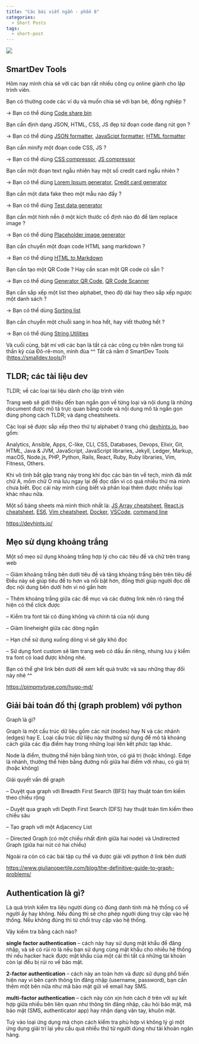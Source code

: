 ```yaml
---
title: "Các bài viết ngắn - phần 8"
categories:
  - Short Posts
tags:
  - short-post
---
```

![](https://i0.wp.com/beautyoncode.com/wp-content/uploads/2022/11/Short-posts-14.png)

## SmartDev Tools
Hôm nay mình chia sẻ với các bạn rất nhiều công cụ online giành cho lập trình viên.

Bạn có thường code các ví dụ và muốn chia sẻ với bạn bè, đồng nghiệp ?

→ Bạn có thể dùng [Code share bin](https://smalldev.tools/share-bin)

Bạn cần định dạng JSON, HTML, CSS, JS đẹp từ đoạn code đang rút gọn ?

→ Bạn có thể dùng [JSON formatter](https://smalldev.tools/json-formatter-online), [JavaScipt formatter](https://smalldev.tools/javascript-formatter-online), [HTML formatter](https://smalldev.tools/html-formatter-online)

Bạn cần minify một đoạn code CSS, JS ?

→ Bạn có thể dùng [CSS compressor](https://smalldev.tools/compress-css-online), [JS compressor](https://smalldev.tools/compress-javascript-online)

Bạn cần một đoạn text ngẫu nhiên hay một số credit card ngẫu nhiên ?

→ Bạn có thể dùng [Lorem Ipsum generator](https://smalldev.tools/lorem-ipsum-generator-online), [Credit card generator](https://smalldev.tools/credit-card-generator-online)

Bạn cần một data fake theo một mẫu nào đấy ?

→ Bạn có thể dùng [Test data generator](https://smalldev.tools/test-data-generator-online)

Bạn cần một hình nền ở một kích thước cố định nào đó để làm replace image ?

→ Bạn có thể dùng [Placeholder image generator](https://smalldev.tools/placeholder-image-generator-online)

Bạn cần chuyển một đoạn code HTML sang markdown ?

→ Bạn có thể dùng [HTML to Markdown](https://smalldev.tools/html-to-markdown-converter-online)

Bạn cần tạo một QR Code ? Hay cần scan một QR code có sẵn ?

→ Bạn có thể dùng [Generator QR Code](https://smalldev.tools/qr-code-generator-online), [QR Code Scanner](https://smalldev.tools/qr-code-scanner-online)

Bạn cần sắp xếp một list theo alphabet, theo độ dài hay theo sắp xếp ngược một danh sách ?

→ Bạn có thể dùng [Sorting list](https://smalldev.tools/sorting-list-online)

Bạn cần chuyển một chuỗi sang in hoa hết, hay viết thường hết ?

→ Bạn có thể dùng [String Utilities](https://smalldev.tools/string-utils-online)

Và cuối cùng, bật mí với các bạn là tất cả các công cụ trên nằm trong túi thần kỳ của Đô-rê-mon, mình đùa ^^ Tất cả nằm ở SmartDev Tools (https://smalldev.tools/)!

## TLDR; các tài liệu dev

TLDR; về các loại tài liệu dành cho lập trình viên

Trang web sẽ giới thiệu đến bạn ngắn gọn về từng loại và nội dung là những document được mô tả trực quan bằng code và nội dung mô tả ngắn gọn đúng phong cách TLDR; và dạng cheatsheets.

Các loại sẽ được sắp xếp theo thứ tự alphabet ở trang chủ [devhints.io](http://devhints.io/), bao gồm:

Analytics, Ansible, Apps, C-like, CLI, CSS, Databases, Devops, Elixir, Git, HTML, Java & JVM, JavaScript, JavaScript libraries, Jekyll, Ledger, Markup, macOS, Node.js, PHP, Python, Rails, React, Ruby, Ruby libraries, Vim, Fitness, Others.

Khi vô tình bắt gặp trang này trong khi đọc các bản tin về tech, mình đã mắt chữ A, mồm chữ O mà lưu ngay lại để đọc dần vì có quá nhiều thứ mà mình chưa biết. Đọc cái này mình cũng biết và phân loại thêm được nhiều loại khác nhau nữa.

Một số bảng sheets mà mình thích nhất là: [JS Array cheatsheet](https://devhints.io/js-array), [React.js cheatsheet](https://devhints.io/react), [ES6](https://devhints.io/es6), [Vim cheatsheet](https://devhints.io/vim), [Docker](https://devhints.io/docker), [VSCode](https://devhints.io/vscode), [command line](https://devhints.io/command_line)

https://devhints.io/

## Mẹo sử dụng khoảng trắng

Một số mẹo sử dụng khoảng trắng hợp lý cho các tiêu đề và chữ trên trang web

– Giảm khoảng trắng bên dưới tiêu đề và tăng khoảng trắng bên trên tiêu đề Điều này sẽ giúp tiêu đề to hơn và nổi bật hơn, đồng thời giúp người đọc dễ đọc nội dung bên dưới hơn vì nó gần hơn

– Thêm khoảng trắng giữa các đề mục và các đường link nên rõ ràng thể hiện có thể click được

– Kiểm tra font tải có đúng không và chính tả của nội dung

– Giảm lineheight giữa các dòng ngắn

– Hạn chế sử dụng xuống dòng vì sẽ gây khó đọc

– Sử dụng font custom sẽ làm trang web có dấu ấn riêng, nhưng lưu ý kiểm tra font có load được không nhé.

Bạn có thể ghé link bên dưới để xem kết quả trước và sau những thay đổi này nhé ^^

https://pimpmytype.com/hugo-md/


## Giải bài toán đồ thị (graph problem) với python

Graph là gì? 

Graph là một cấu trúc dữ liệu gồm các nút (nodes) hay N và các nhánh (edges) hay E. Loại cấu trúc dữ liệu này thường sử dụng để mô tả khoảng cách giữa các địa điểm hay trong những loại liên kết phức tạp khác.

Node là điểm, thường thể hiện bằng hình tròn, có giá trị (hoặc không). Edge là nhánh, thường thể hiện bằng đường nối giữa hai điểm với nhau, có giá trị (hoặc không)

Giải quyết vấn đề graph

– Duyệt qua graph với Breadth First Search (BFS) hay thuật toán tìm kiếm theo chiều rộng

– Duyệt qua graph với Depth First Search (DFS) hay thuật toán tìm kiếm theo chiều sâu

– Tạo graph với một Adjacency List

– Directed Graph (có một chiều nhất định giữa hai node) và Undirected Graph (giữa hai nút có hai chiều)

Ngoài ra còn có các bài tập cụ thể và được giải với python ở link bên dưới

https://www.giulianopertile.com/blog/the-definitive-guide-to-graph-problems/

## Authentication là gì?
Là quá trình kiểm tra liệu người dùng có đúng danh tính mà hệ thống có về người ấy hay không. Nếu đúng thì sẽ cho phép người dùng truy cập vào hệ thống. Nếu không đúng thì từ chối truy cập vào hệ thống.

Vậy kiểm tra bằng cách nào?

**single factor authentication** – cách này hay sử dụng mật khẩu để đăng nhập, và sẽ có rủi ro là nếu bạn sử dụng cùng mật khẩu cho nhiều hệ thống thì nếu hacker hack được mật khẩu của một cái thì tất cả những tài khoản còn lại đều bị rủi ro về bảo mật.

**2-factor authentication** – cách này an toàn hơn và được sử dụng phổ biến hiện nay vì bên cạnh thông tin đăng nhập (username, password), bạn cần thêm một bên nữa như mã bảo mật gửi về email hay SMS.

**multi-factor authentication** – cách này còn xịn hơn cách ở trên với sự kết hợp giữa nhiều bên liên quan như thông tin đăng nhập, câu hỏi bảo mật, mã bảo mật (SMS, authenticator app) hay nhận dạng vân tay, khuôn mặt.

Tuỳ vào loại ứng dụng mà chọn cách kiểm tra phù hợp vì không lý gì một ứng dụng giải trí lại yêu cầu quá nhiều thứ từ người dùng như tài khoản ngân hàng.
